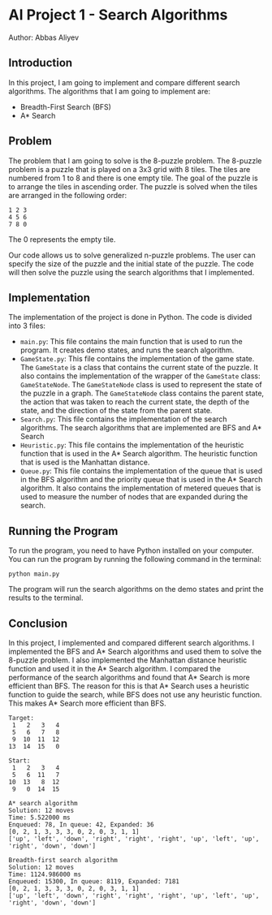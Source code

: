 # AI Project 1 - Search Algorithms 
Author: Abbas Aliyev

## Introduction
In this project, I am going to implement and compare different search algorithms. The algorithms that I am going to implement are:
- Breadth-First Search (BFS)
- A* Search


## Problem
The problem that I am going to solve is the 8-puzzle problem. The 8-puzzle problem is a puzzle that is played on a 3x3 grid with 8 tiles. The tiles are numbered from 1 to 8 and there is one empty tile. The goal of the puzzle is to arrange the tiles in ascending order. The puzzle is solved when the tiles are arranged in the following order:
```
1 2 3
4 5 6
7 8 0
```
The 0 represents the empty tile.

Our code allows us to solve generalized n-puzzle problems. The user can specify the size of the puzzle and the initial state of the puzzle. The code will then solve the puzzle using the search algorithms that I implemented.

## Implementation
The implementation of the project is done in Python. The code is divided into 3 files:
- `main.py`: This file contains the main function that is used to run the program. It creates demo states, and runs the search algorithm.
- `GameState.py`: This file contains the implementation of the game state. The `GameState` is a class that contains the current state of the puzzle. It also contains the implementation of the wrapper of the `GameState` class: `GameStateNode`. The `GameStateNode` class is used to represent the state of the puzzle in a graph. The `GameStateNode` class contains the parent state, the action that was taken to reach the current state, the depth of the state, and the direction of the state from the parent state.
- `Search.py`: This file contains the implementation of the search algorithms. The search algorithms that are implemented are BFS and A* Search
- `Heuristic.py`: This file contains the implementation of the heuristic function that is used in the A* Search algorithm. The heuristic function that is used is the Manhattan distance.
- `Queue.py`: This file contains the implementation of the queue that is used in the BFS algorithm and the priority queue that is used in the A* Search algorithm. It also contains the implementation of metered queues that is used to measure the number of nodes that are expanded during the search.

## Running the Program
To run the program, you need to have Python installed on your computer. You can run the program by running the following command in the terminal:
```
python main.py
```
The program will run the search algorithms on the demo states and print the results to the terminal.

## Conclusion
In this project, I implemented and compared different search algorithms. I implemented the BFS and A* Search algorithms and used them to solve the 8-puzzle problem. I also implemented the Manhattan distance heuristic function and used it in the A* Search algorithm. I compared the performance of the search algorithms and found that A* Search is more efficient than BFS. The reason for this is that A* Search uses a heuristic function to guide the search, while BFS does not use any heuristic function. This makes A* Search more efficient than BFS. 
```
Target:
 1   2   3   4  
 5   6   7   8  
 9  10  11  12  
13  14  15   0  

Start:
 1   2   3   4  
 5   6  11   7  
10  13   8  12  
 9   0  14  15  

A* search algorithm
Solution: 12 moves
Time: 5.522000 ms
Enqueued: 78, In queue: 42, Expanded: 36
[0, 2, 1, 3, 3, 3, 0, 2, 0, 3, 1, 1]
['up', 'left', 'down', 'right', 'right', 'right', 'up', 'left', 'up', 'right', 'down', 'down']

Breadth-first search algorithm
Solution: 12 moves
Time: 1124.986000 ms
Enqueued: 15300, In queue: 8119, Expanded: 7181
[0, 2, 1, 3, 3, 3, 0, 2, 0, 3, 1, 1]
['up', 'left', 'down', 'right', 'right', 'right', 'up', 'left', 'up', 'right', 'down', 'down']
```